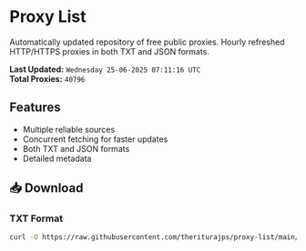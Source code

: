 # Proxy List

Automatically updated repository of free public proxies. Hourly refreshed HTTP/HTTPS proxies in both TXT and JSON formats.

**Last Updated:** `Wednesday 25-06-2025 07:11:16 UTC`  
**Total Proxies:** `40796`

## Features
- Multiple reliable sources
- Concurrent fetching for faster updates
- Both TXT and JSON formats
- Detailed metadata

## 📥 Download

### TXT Format
```bash
curl -O https://raw.githubusercontent.com/theriturajps/proxy-list/main/proxies.txt